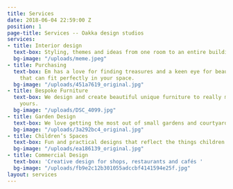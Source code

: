 ```yaml
---
title: Services
date: 2018-06-04 22:59:00 Z
position: 1
page-title: Services -- Oakka design studios
services:
- title: Interior design
  text-box: Styling, themes and ideas from one room to an entire building.
  bg-image: "/uploads/meme.jpeg"
- title: Purchasing
  text-box: Em has a love for finding treasures and a keen eye for beautiful things
    that can fit perfectly in your space.
  bg-image: "/uploads/451a7619_original.jpg"
- title: Bespoke Furniture
  text-box: We design and create beautiful unique furniture to really make a design
    yours.
  bg-image: "/uploads/DSC_4099.jpg"
- title: Garden Design
  text-box: We love getting the most out of small gardens and courtyard spaces.
  bg-image: "/uploads/3a292bc4_original.jpg"
- title: Children’s Spaces
  text-box: Fun and practical designs that reflect the things children love.
  bg-image: "/uploads/ea186139_original.jpg"
- title: Commercial Design
  text-box: 'Creative design for shops, restaurants and cafés '
  bg-image: "/uploads/fb9e2c12b301055adccbf4141594e25f.jpg"
layout: services
---
```


